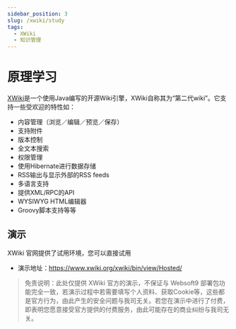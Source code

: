 ```yaml
---
sidebar_position: 3
slug: /xwiki/study
tags:
  - XWiki
  - 知识管理
---
```




# 原理学习

[XWiki](https://www.xwiki.org/xwiki/bin/view/Main/WebHome)是一个使用Java编写的开源Wiki引擎，XWiki自称其为“第二代wiki”。它支持一些受欢迎的特性如：
- 内容管理（浏览／编辑／预览／保存）
- 支持附件
- 版本控制
- 全文本搜索
- 权限管理
- 使用Hibernate进行数据存储
- RSS输出与显示外部的RSS feeds
- 多语言支持
- 提供XML/RPC的API
- WYSIWYG HTML编辑器
- Groovy脚本支持等等


## 演示

XWiki 官网提供了试用环境，您可以直接试用

* 演示地址：https://www.xwiki.org/xwiki/bin/view/Hosted/

> 免责说明：此处仅提供 XWiki 官方的演示，不保证与 Websoft9 部署包功能完全一致，若演示过程中若需要填写个人资料、获取Cookie等，这些都是官方行为，由此产生的安全问题与我司无关。若您在演示中进行了付费，即表明您愿意接受官方提供的付费服务，由此可能存在的商业纠纷与我司无关。